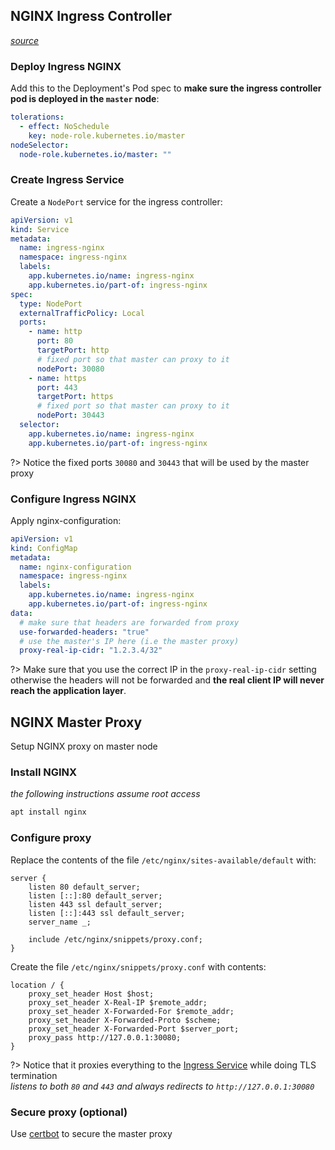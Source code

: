 ## NGINX Ingress Controller
_[source](https://kubernetes.github.io/ingress-nginx/deploy/)_

### Deploy Ingress NGINX
Add this to the Deployment's Pod spec to **make sure the ingress 
controller pod is deployed in the `master` node**:

```yaml
tolerations:
  - effect: NoSchedule
    key: node-role.kubernetes.io/master
nodeSelector:
  node-role.kubernetes.io/master: ""
```

### Create Ingress Service

Create a `NodePort` service for the ingress controller:

```yaml
apiVersion: v1
kind: Service
metadata:
  name: ingress-nginx
  namespace: ingress-nginx
  labels:
    app.kubernetes.io/name: ingress-nginx
    app.kubernetes.io/part-of: ingress-nginx
spec:
  type: NodePort
  externalTrafficPolicy: Local
  ports:
    - name: http
      port: 80
      targetPort: http
      # fixed port so that master can proxy to it
      nodePort: 30080
    - name: https
      port: 443
      targetPort: https
      # fixed port so that master can proxy to it
      nodePort: 30443
  selector:
    app.kubernetes.io/name: ingress-nginx
    app.kubernetes.io/part-of: ingress-nginx
```

?> Notice the fixed ports `30080` and `30443` that will be used by the master proxy

### Configure Ingress NGINX

Apply nginx-configuration:

```yaml
apiVersion: v1
kind: ConfigMap
metadata:
  name: nginx-configuration
  namespace: ingress-nginx
  labels:
    app.kubernetes.io/name: ingress-nginx
    app.kubernetes.io/part-of: ingress-nginx
data:
  # make sure that headers are forwarded from proxy
  use-forwarded-headers: "true"
  # use the master's IP here (i.e the master proxy)
  proxy-real-ip-cidr: "1.2.3.4/32"
```

?> Make sure that you use the correct IP in the `proxy-real-ip-cidr` setting
   otherwise the headers will not be forwarded and **the real client IP will
   never reach the application layer**.

## NGINX Master Proxy

Setup NGINX proxy on master node

### Install NGINX
_the following instructions assume root access_

```bash
apt install nginx
```

### Configure proxy

Replace the contents of the file `/etc/nginx/sites-available/default` with:

```
server {
    listen 80 default_server;
    listen [::]:80 default_server;
    listen 443 ssl default_server;
    listen [::]:443 ssl default_server;
    server_name _;

    include /etc/nginx/snippets/proxy.conf;
}
```

Create the file `/etc/nginx/snippets/proxy.conf` with contents:

```
location / {
    proxy_set_header Host $host;
    proxy_set_header X-Real-IP $remote_addr;
    proxy_set_header X-Forwarded-For $remote_addr;
    proxy_set_header X-Forwarded-Proto $scheme;
    proxy_set_header X-Forwarded-Port $server_port;
    proxy_pass http://127.0.0.1:30080;
}
```

?> Notice that it proxies everything to the [Ingress Service](#create-ingress-service)
   while doing TLS termination
   <br>
   _listens to both `80` and `443` and always redirects to `http://127.0.0.1:30080`_

### Secure proxy (optional)

Use [certbot](https://certbot.eff.org/lets-encrypt/ubuntubionic-nginx) to secure the master proxy
